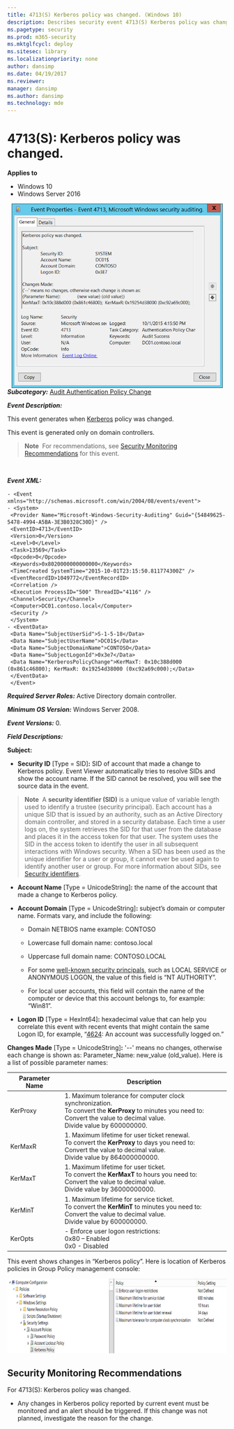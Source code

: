 ```yaml
---
title: 4713(S) Kerberos policy was changed. (Windows 10)
description: Describes security event 4713(S) Kerberos policy was changed. This event is generated when Kerberos policy is changed.
ms.pagetype: security
ms.prod: m365-security
ms.mktglfcycl: deploy
ms.sitesec: library
ms.localizationpriority: none
author: dansimp
ms.date: 04/19/2017
ms.reviewer: 
manager: dansimp
ms.author: dansimp
ms.technology: mde
---
```


# 4713(S): Kerberos policy was changed.

**Applies to**
-   Windows 10
-   Windows Server 2016


<img src="images/event-4713.png" alt="Event 4713 illustration" width="485" height="422" hspace="10" align="left" />

***Subcategory:***&nbsp;[Audit Authentication Policy Change](audit-authentication-policy-change.md)

***Event Description:***

This event generates when [Kerberos](https://msdn.microsoft.com/library/windows/desktop/aa378747.aspx) policy was changed.

This event is generated only on domain controllers.

> **Note**&nbsp;&nbsp;For recommendations, see [Security Monitoring Recommendations](#security-monitoring-recommendations) for this event.

<br clear="all">

***Event XML:***
```
- <Event xmlns="http://schemas.microsoft.com/win/2004/08/events/event">
- <System>
 <Provider Name="Microsoft-Windows-Security-Auditing" Guid="{54849625-5478-4994-A5BA-3E3B0328C30D}" /> 
 <EventID>4713</EventID> 
 <Version>0</Version> 
 <Level>0</Level> 
 <Task>13569</Task> 
 <Opcode>0</Opcode> 
 <Keywords>0x8020000000000000</Keywords> 
 <TimeCreated SystemTime="2015-10-01T23:15:50.811774300Z" /> 
 <EventRecordID>1049772</EventRecordID> 
 <Correlation /> 
 <Execution ProcessID="500" ThreadID="4116" /> 
 <Channel>Security</Channel> 
 <Computer>DC01.contoso.local</Computer> 
 <Security /> 
 </System>
- <EventData>
 <Data Name="SubjectUserSid">S-1-5-18</Data> 
 <Data Name="SubjectUserName">DC01$</Data> 
 <Data Name="SubjectDomainName">CONTOSO</Data> 
 <Data Name="SubjectLogonId">0x3e7</Data> 
 <Data Name="KerberosPolicyChange">KerMaxT: 0x10c388d000 (0x861c46800); KerMaxR: 0x19254d38000 (0xc92a69c000);</Data> 
 </EventData>
 </Event>

```

***Required Server Roles:*** Active Directory domain controller.

***Minimum OS Version:*** Windows Server 2008.

***Event Versions:*** 0.

***Field Descriptions:***

**Subject:**

-   **Security ID** \[Type = SID\]**:** SID of account that made a change to Kerberos policy. Event Viewer automatically tries to resolve SIDs and show the account name. If the SID cannot be resolved, you will see the source data in the event.

> **Note**&nbsp;&nbsp;A **security identifier (SID)** is a unique value of variable length used to identify a trustee (security principal). Each account has a unique SID that is issued by an authority, such as an Active Directory domain controller, and stored in a security database. Each time a user logs on, the system retrieves the SID for that user from the database and places it in the access token for that user. The system uses the SID in the access token to identify the user in all subsequent interactions with Windows security. When a SID has been used as the unique identifier for a user or group, it cannot ever be used again to identify another user or group. For more information about SIDs, see [Security identifiers](/windows/access-protection/access-control/security-identifiers).

-   **Account Name** \[Type = UnicodeString\]**:** the name of the account that made a change to Kerberos policy.

-   **Account Domain** \[Type = UnicodeString\]**:** subject’s domain or computer name. Formats vary, and include the following:

    -   Domain NETBIOS name example: CONTOSO

    -   Lowercase full domain name: contoso.local

    -   Uppercase full domain name: CONTOSO.LOCAL

    -   For some [well-known security principals](https://support.microsoft.com/kb/243330), such as LOCAL SERVICE or ANONYMOUS LOGON, the value of this field is “NT AUTHORITY”.

    -   For local user accounts, this field will contain the name of the computer or device that this account belongs to, for example: “Win81”.

-   **Logon ID** \[Type = HexInt64\]**:** hexadecimal value that can help you correlate this event with recent events that might contain the same Logon ID, for example, “[4624](event-4624.md): An account was successfully logged on.”

**Changes Made** \[Type = UnicodeString\]**:** '--' means no changes, otherwise each change is shown as: Parameter\_Name: new\_value (old\_value). Here is a list of possible parameter names:

| Parameter Name | Description                                                                                                                                                                                             |
|----------------|---------------------------------------------------------------------------------------------------------------------------------------------------------------------------------------------------------|
| KerProxy       | 1.  Maximum tolerance for computer clock synchronization.<br>To convert the **KerProxy** to minutes you need to:<br>Convert the value to decimal value.<br>Divide value by 600000000. |
| KerMaxR        | 1.  Maximum lifetime for user ticket renewal.<br>To convert the **KerProxy** to days you need to:<br>Convert the value to decimal value.<br>Divide value by 864000000000.             |
| KerMaxT        | 1.  Maximum lifetime for user ticket.<br>To convert the **KerMaxT** to hours you need to:<br>Convert the value to decimal value.<br>Divide value by 36000000000.                      |
| KerMinT        | 1.  Maximum lifetime for service ticket.<br>To convert the **KerMinT** to minutes you need to:<br>Convert the value to decimal value.<br>Divide value by 600000000.                   |
| KerOpts        | -   Enforce user logon restrictions:<br>0x80 – Enabled<br>0x0 - Disabled                                                                                                                    |

This event shows changes in “Kerberos policy”. Here is location of Kerberos policies in Group Policy management console:

<img src="images/group-policy-editor.png" alt="Group policy editor illustration" width="790" height="171" />

## Security Monitoring Recommendations

For 4713(S): Kerberos policy was changed.

-   Any changes in Kerberos policy reported by current event must be monitored and an alert should be triggered. If this change was not planned, investigate the reason for the change.

